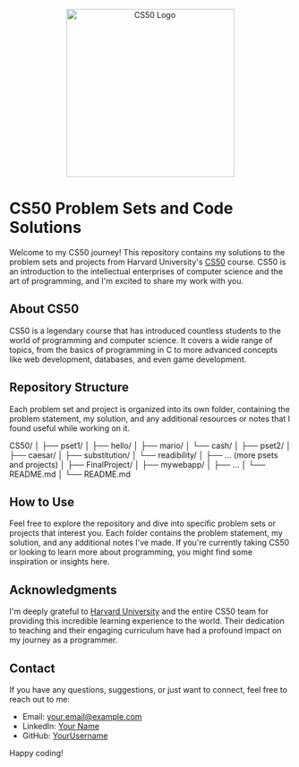 <p align="center">
  <img src="https://cs50.harvard.edu/x/2022/tracks/web/track/web50/logo.png" alt="CS50 Logo" width="300">
</p>

# CS50 Problem Sets and Code Solutions

Welcome to my CS50 journey! This repository contains my solutions to the problem sets and projects from Harvard University's [CS50](https://cs50.harvard.edu/) course. CS50 is an introduction to the intellectual enterprises of computer science and the art of programming, and I'm excited to share my work with you.

## About CS50

CS50 is a legendary course that has introduced countless students to the world of programming and computer science. It covers a wide range of topics, from the basics of programming in C to more advanced concepts like web development, databases, and even game development.

## Repository Structure

Each problem set and project is organized into its own folder, containing the problem statement, my solution, and any additional resources or notes that I found useful while working on it.

CS50/
│
├── pset1/
│ ├── hello/
│ ├── mario/
│ └── cash/
│
├── pset2/
│ ├── caesar/
│ ├── substitution/
│ └── readibility/
│
├── ... (more psets and projects)
│
├── FinalProject/
│ ├── mywebapp/
│ ├── ...
│ └── README.md
│
└── README.md



## How to Use

Feel free to explore the repository and dive into specific problem sets or projects that interest you. Each folder contains the problem statement, my solution, and any additional notes I've made. If you're currently taking CS50 or looking to learn more about programming, you might find some inspiration or insights here.

## Acknowledgments

I'm deeply grateful to [Harvard University](https://www.harvard.edu/) and the entire CS50 team for providing this incredible learning experience to the world. Their dedication to teaching and their engaging curriculum have had a profound impact on my journey as a programmer.

## Contact

If you have any questions, suggestions, or just want to connect, feel free to reach out to me:

- Email: [your.email@example.com](mailto:your.email@example.com)
- LinkedIn: [Your Name](https://www.linkedin.com/in/yourname/)
- GitHub: [YourUsername](https://github.com/YourUsername)

Happy coding!
